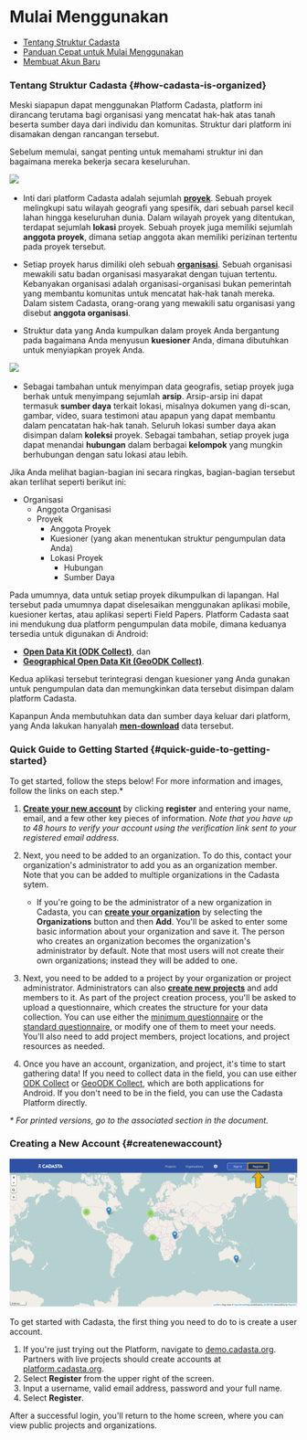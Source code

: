 # Mulai Menggunakan

* [Tentang Struktur Cadasta](#how-cadasta-is-organized)
* [Panduan Cepat untuk Mulai Menggunakan](#quick-guide-to-getting-started)
* [Membuat Akun Baru](#createnewaccount)

### Tentang Struktur Cadasta {#how-cadasta-is-organized}

Meski siapapun dapat menggunakan Platform Cadasta, platform ini dirancang terutama bagi organisasi yang mencatat hak-hak atas tanah beserta sumber daya dari individu dan komunitas. Struktur dari platform ini disamakan dengan rancangan tersebut. 

Sebelum memulai, sangat penting untuk memahami struktur ini dan bagaimana mereka bekerja secara keseluruhan. 

![](/assets/diagram-organizations-projects-members-orig.png)

* Inti dari platform Cadasta adalah sejumlah **[proyek](03-projects.md)**. Sebuah proyek melingkupi satu wilayah geografi yang spesifik, dari sebuah parsel kecil lahan hingga keseluruhan dunia. Dalam wilayah proyek yang ditentukan, terdapat sejumlah **lokasi** proyek. Sebuah proyek juga memiliki sejumlah **anggota proyek**, dimana setiap anggota akan memiliki perizinan tertentu pada proyek tersebut. 

* Setiap proyek harus dimiliki oleh sebuah **[organisasi](02-organizations.md)**. Sebuah organisasi mewakili satu badan organisasi masyarakat dengan tujuan tertentu. Kebanyakan organisasi adalah organisasi-organisasi bukan pemerintah yang membantu komunitas untuk mencatat hak-hak tanah mereka. Dalam sistem Cadasta, orang-orang yang mewakili satu organisasi yang disebut **anggota organisasi**.

* Struktur data yang Anda kumpulkan dalam proyek Anda bergantung pada bagaimana Anda menyusun **kuesioner** Anda, dimana dibutuhkan untuk menyiapkan proyek Anda. 

![](/assets/diagram-resources.png)

* Sebagai tambahan untuk menyimpan data geografis, setiap proyek juga berhak untuk menyimpang sejumlah **arsip**. Arsip-arsip ini dapat termasuk **sumber daya** terkait lokasi, misalnya dokumen yang di-scan, gambar, video, suara testimoni atau apapun yang dapat membantu dalam pencatatan hak-hak tanah. Seluruh lokasi sumber daya akan disimpan dalam **koleksi** proyek. Sebagai tambahan, setiap proyek juga dapat menandai **hubungan** dalam berbagai **kelompok** yang mungkin berhubungan dengan satu lokasi atau lebih. 

Jika Anda melihat bagian-bagian ini secara ringkas, bagian-bagian tersebut akan terlihat seperti berikut ini: 

* Organisasi
  * Anggota Organisasi
  * Proyek
    * Anggota Proyek
    * Kuesioner (yang akan menentukan struktur pengumpulan data Anda)
    * Lokasi Proyek
      * Hubungan
      * Sumber Daya


Pada umumnya, data untuk setiap proyek dikumpulkan di lapangan. Hal tersebut pada umumnya dapat diselesaikan menggunakan aplikasi mobile, kuesioner kertas, atau aplikasi seperti Field Papers. Platform Cadasta saat ini mendukung dua platform pengumpulan data mobile, dimana keduanya tersedia untuk digunakan di Android:

* **[Open Data Kit \(ODK Collect\)](05-odkcollect.md)**, dan
* **[Geographical Open Data Kit \(GeoODK Collect\)](06-geoodkcollect.md)**.

Kedua aplikasi tersebut terintegrasi dengan kuesioner yang Anda gunakan untuk pengumpulan data dan memungkinkan data tersebut disimpan dalam platform Cadasta. 

Kapanpun Anda membutuhkan data dan sumber daya keluar dari platform, yang Anda lakukan hanyalah  **[men-download](07-download.md)** data tersebut.

### Quick Guide to Getting Started {#quick-guide-to-getting-started}

To get started, follow the steps below! For more information and images, follow the links on each step.* 

1. **[Create your new account](#createnewaccount)** by clicking **register** and entering your name, email, and a few other key pieces of information. _Note that you have up to 48 hours to verify your account using the verification link sent to your registered email address._

2. Next, you need to be added to an organization. To do this, contact your organization's administrator to add you as an organization member. Note that you can be added to multiple organizations in the Cadasta sytem.  

    * If you're going to be the administrator of a new organization in Cadasta, you can **[create your organization](02-organizations.md)** by selecting the **Organizations** button and then **Add**. You'll be asked to enter some basic information about your organization and save it. The person who creates an organization becomes the organization's administrator by default. Note that most users will not create their own organizations; instead they will be added to one. 

3. Next, you need to be added to a project by your organization or project administrator. Administrators can also **[create new projects](03-projects.md)** and add members to it. As part of the project creation process, you'll be asked to upload a questionnaire, which creates the structure for your data collection. You can use either the [minimum questionnaire](https://s3-us-west-2.amazonaws.com/cadasta-resources/sample-forms/minimum_cadasta_questionnaire.xlsx) or the [standard questionnaire](https://s3-us-west-2.amazonaws.com/cadasta-resources/sample-forms/standard_cadasta_questionnaire.xlsx), or modify one of them to meet your needs. You'll also need to add project members, project locations, and project resources as needed. 

4. Once you have an account, organization, and project, it's time to start gathering data! If you need to collect data in the field, you can use either [ODK Collect](/en/05-odkcollect.md) or [GeoODK Collect](/en/06-geoodkcollect.md), which are both applications for Android. If you don't need to be in the field, you can use the Cadasta Platform directly.

_* For printed versions, go to the associated section in the document._

### **Creating a New Account** {#createnewaccount}

![](/assets/sign-in-register-arrow.png)

To get started with Cadasta, the first thing you need to do to is create a user account.

1. If you're just trying out the Platform, navigate to [demo.cadasta.org](https://demo.cadasta.org). Partners with live projects should create accounts at [platform.cadasta.org](https://platform.cadasta.org).
2. Select **Register** from the upper right of the screen. 
3. Input a username, valid email address, password and your full name.
4. Select **Register**.

After a successful login, you'll return to the home screen, where you can view public projects and organizations.

